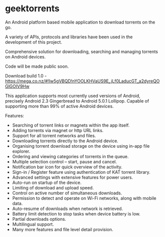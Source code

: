geektorrents
============
An Android platform based mobile application to download torrents on the go.

A variety of APIs, protocols and libraries have been used in the development of this project.

Comprehensive solution for downloading, searching and managing torrents on Android devices.

Code will be made public soon.

Download build 1.0 - https://mega.co.nz/#!Iw5gVBQD!nYOOLKHVaUS9E_jLf0LaducGT_a2dyreQOGlGOIV9Hw

This application supports most currently used versions of Android, precisely Android 2.3 Gingerbread to Android 5.0.1 Lollipop. Capable of supporting more than 99% of active Android devices. 

 Features:

- Searching of torrent links or magnets within the app itself.
- Adding torrents via magnet or http URL links.
- Support for all torrent networks and files.
- Downloading torrents directly to the Android device.
- Organising torrent download storage on the device using in-app file explorer.
- Ordering and viewing categories of torrents in the queue.
- Multiple selection control – start, pause and cancel.
- Notification bar icon for quick overview of the activity.
- Sign-in / Register feature using authentication of KAT torrent library.
- Advanced settings with extensive features for power users.
- Auto-run on startup of the device.
- Limiting of download and upload speed.
- Control on active number of simultaneous downloads.
- Permission to detect and operate on Wi-Fi networks, along with mobile data.
- Auto-resume of downloads when network is retrieved.
- Battery limit detection to stop tasks when device battery is low.
- Partial downloads options.
- Multilingual support.
- Many more features and file level detail provision.


